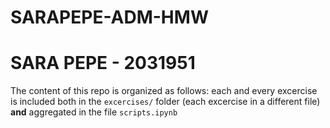# SARAPEPE-ADM-HMW
# SARA PEPE - 2031951
The content of this repo is organized as follows: each and every excercise is included both in the `excercises/` folder (each excercise in a different file) **and** aggregated in the file `scripts.ipynb`
